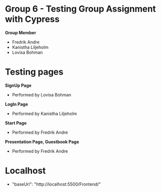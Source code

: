 # Group 6 - Testing Group Assignment with Cypress

**Group Member**
* Fredrik Andre 
* Kanistha Liljeholm 
* Lovisa Bohman 

# Testing pages

**SignUp Page**
* Performed by Lovisa Bohman

**LogIn Page**
* Performed by Kanistha Liljeholm

**Start Page**
* Performed by Fredrik Andre

**Presentation Page, Guestbook Page**
* Performed by Fredrik Andre

# Localhost
* "baseUrl": "http://localhost:5500/Frontend/"

